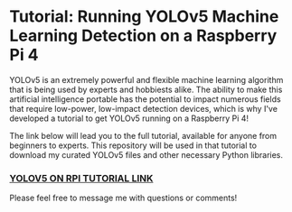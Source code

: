 # Tutorial: Running YOLOv5 Machine Learning Detection on a Raspberry Pi 4
YOLOv5 is an extremely powerful and flexible machine learning algorithm that is being used by experts and hobbiests alike. The ability to make this artificial intelligence portable has the potential to impact numerous fields that require low-power, low-impact detection devices, which is why I've developed a tutorial to get YOLOv5 running on a Raspberry Pi 4!

The link below will lead you to the full tutorial, available for anyone from beginners to experts. This repository will be used in that tutorial to download my curated YOLOv5 files and other necessary Python libraries.

### [YOLOV5 ON RPI TUTORIAL LINK](https://jordan-johnston271.medium.com/tutorial-running-yolov5-machine-learning-detection-on-a-raspberry-pi-4-3938add0f719)

Please feel free to message me with questions or comments!
